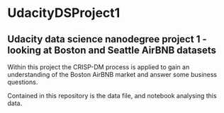 # UdacityDSProject1
## Udacity data science nanodegree project 1 - looking at Boston and Seattle AirBNB datasets

Within this project the CRISP-DM process is applied to gain an understanding of the Boston AirBNB market and answer some business questions.

Contained in this repository is the data file, and notebook analysing this data.
